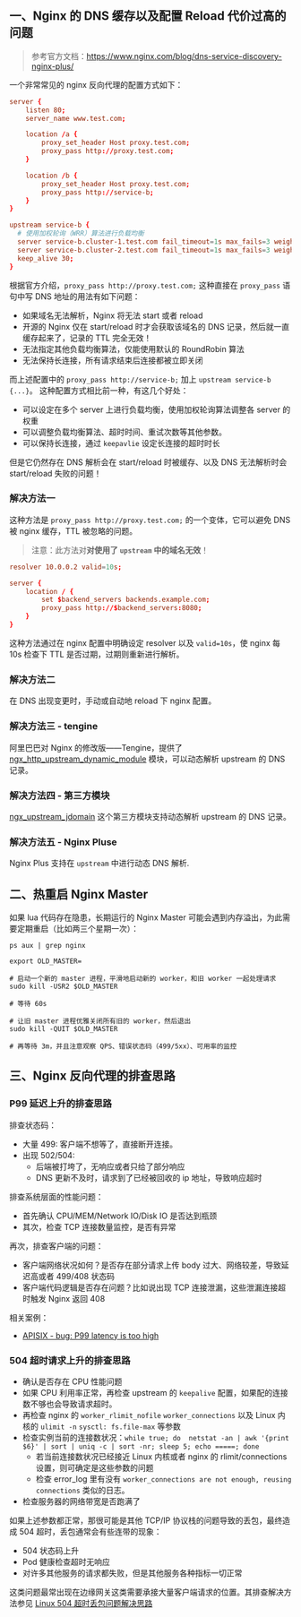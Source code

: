 
## 一、Nginx 的 DNS 缓存以及配置 Reload 代价过高的问题

>参考官方文档：https://www.nginx.com/blog/dns-service-discovery-nginx-plus/

一个非常常见的 nginx 反向代理的配置方式如下：

```conf
server {
    listen 80;
    server_name www.test.com;

    location /a {
        proxy_set_header Host proxy.test.com;
        proxy_pass http://proxy.test.com;
    }

    location /b {
        proxy_set_header Host proxy.test.com;
        proxy_pass http://service-b;
    }
}

upstream service-b {
  # 使用加权轮询（WRR）算法进行负载均衡
  server service-b.cluster-1.test.com fail_timeout=1s max_fails=3 weight=90;
  server service-b.cluster-2.test.com fail_timeout=1s max_fails=3 weight=10;
  keep_alive 30;
}
```

根据官方介绍，`proxy_pass http://proxy.test.com;` 这种直接在 `proxy_pass` 语句中写 DNS 地址的用法有如下问题：

- 如果域名无法解析，Nginx 将无法 start 或者 reload
- 开源的 Nginx 仅在 start/reload 时才会获取该域名的 DNS 记录，然后就一直缓存起来了，记录的 TTL 完全无效！
- 无法指定其他负载均衡算法，仅能使用默认的 RoundRobin 算法
- 无法保持长连接，所有请求结束后连接都被立即关闭

而上述配置中的 `proxy_pass http://service-b;` 加上 `upstream service-b {...}`。
这种配置方式相比前一种，有这几个好处：

- 可以设定在多个 server 上进行负载均衡，使用加权轮询算法调整各 server 的权重
- 可以调整负载均衡算法、超时时间、重试次数等其他参数。
- 可以保持长连接，通过 `keepavlie` 设定长连接的超时时长

但是它仍然存在 DNS 解析会在 start/reload 时被缓存、以及 DNS 无法解析时会 start/reload 失败的问题！

### 解决方法一

这种方法是 `proxy_pass http://proxy.test.com;` 的一个变体，它可以避免 DNS 被 nginx 缓存，TTL 被忽略的问题。

>注意：此方法对**对使用了 `upstream` 中的域名无效**！

```conf
resolver 10.0.0.2 valid=10s;

server {
    location / {
        set $backend_servers backends.example.com;
        proxy_pass http://$backend_servers:8080;
    }
}
```

这种方法通过在 nginx 配置中明确设定 resolver 以及 `valid=10s`，使 nginx 每 10s 检查下 TTL 是否过期，过期则重新进行解析。

### 解决方法二

在 DNS 出现变更时，手动或自动地 reload 下 nginx 配置。

### 解决方法三 - tengine

阿里巴巴对 Nginx 的修改版——Tengine，提供了 [ngx_http_upstream_dynamic_module](https://github.com/alibaba/tengine/blob/master/docs/modules/ngx_http_upstream_dynamic.md) 模块，可以动态解析 upstream 的 DNS 记录。

### 解决方法四 - 第三方模块

[ngx_upstream_jdomain](https://github.com/nicholaschiasson/ngx_upstream_jdomain) 这个第三方模块支持动态解析 upstream 的 DNS 记录。

### 解决方法五 - Nginx Pluse

Nginx Plus 支持在 `upstream` 中进行动态 DNS 解析.

## 二、热重启 Nginx Master

如果 lua 代码存在隐患，长期运行的 Nginx Master 可能会遇到内存溢出，为此需要定期重启（比如两三个星期一次）：

```
ps aux | grep nginx

export OLD_MASTER=

# 启动一个新的 master 进程，平滑地启动新的 worker，和旧 worker 一起处理请求
sudo kill -USR2 $OLD_MASTER

# 等待 60s

# 让旧 master 进程优雅关闭所有旧的 worker，然后退出
sudo kill -QUIT $OLD_MASTER

# 再等待 3m，并且注意观察 QPS、错误状态码（499/5xx）、可用率的监控
```


## 三、Nginx 反向代理的排查思路

### P99 延迟上升的排查思路

排查状态码：

- 大量 499: 客户端不想等了，直接断开连接。
- 出现 502/504:
  - 后端被打垮了，无响应或者只给了部分响应
  - DNS 更新不及时，请求到了已经被回收的 ip 地址，导致响应超时

排查系统层面的性能问题：

- 首先确认 CPU/MEM/Network IO/Disk IO 是否达到瓶颈
- 其次，检查 TCP 连接数量监控，是否有异常

再次，排查客户端的问题：

- 客户端网络状况如何？是否存在部分请求上传 body 过大、网络较差，导致延迟高或者 499/408 状态码
- 客户端代码逻辑是否存在问题？比如说出现 TCP 连接泄漏，这些泄漏连接超时触发 Nginx 返回 408

相关案例：

- [APISIX - bug: P99 latency is too high](https://github.com/apache/apisix/issues/7919)

### 504 超时请求上升的排查思路

- 确认是否存在 CPU 性能问题
- 如果 CPU 利用率正常，再检查 upstream 的 `keepalive` 配置，如果配的连接数不够也会导致请求超时。
- 再检查 nginx 的 `worker_rlimit_nofile` `worker_connections` 以及 Linux 内核的 `ulimit -n` `sysctl: fs.file-max` 等参数
- 检查实例当前的连接数状况：`while true; do  netstat -an | awk '{print $6}' | sort | uniq -c | sort -nr; sleep 5; echo =====; done`
  - 若当前连接数状况已经接近 Linux 内核或者 nginx 的 rlimit/connections 设置，则可确定是这些参数的问题
  - 检查 error_log 里有没有 `worker_connections are not enough, reusing connections` 类似的日志。
- 检查服务器的网络带宽是否跑满了

如果上述参数都正常，那很可能是其他 TCP/IP 协议栈的问题导致的丢包，最终造成 504 超时，丢包通常会有些连带的现象：

- 504 状态码上升
- Pod 健康检查超时无响应
- 对许多其他服务的请求都失败，但是其他服务各种指标一切正常

这类问题最常出现在边缘网关这类需要承接大量客户端请求的位置。其排查解决方法参见 [Linux 504 超时丢包问题解决思路](/linux/Linux%20504%20%E8%B6%85%E6%97%B6%E4%B8%A2%E5%8C%85%E9%97%AE%E9%A2%98%E8%A7%A3%E5%86%B3%E6%80%9D%E8%B7%AF.md)
